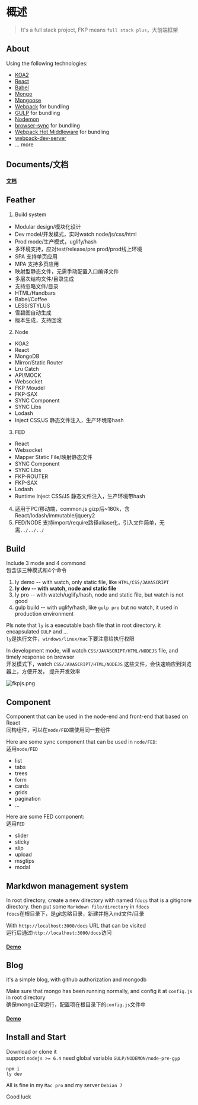 # 概述
> It's a full stack project, FKP means `full stack plus`，大前端框架  

## About
Using the following technologies:  

* [KOA2](https://github.com/koajs/koa)
* [React](https://github.com/facebook/react)
* [Babel](https://github.com/babel/babel)
* [Mongo](https://github.com/mongodb/mongo)
* [Mongoose](https://github.com/Automattic/mongoose)
* [Webpack](http://webpack.github.io) for bundling
* [GULP](https://github.com/gulpjs/gulp) for bundling
* [Nodemon](https://github.com/remy/nodemon)
* [browser-sync](https://github.com/BrowserSync/browser-sync) for bundling
* [Webpack Hot Middleware](https://github.com/glenjamin/webpack-hot-middleware) for bundling
* [webpack-dev-server](https://github.com/webpack/webpack-dev-server)
* ... more  

## Documents/文档
#### [文档](http://www.agzgz.com/docs)

## Feather  
1. Build system  
  * Modular design/模块化设计
  * Dev model/开发模式，实时watch node/js/css/html
  * Prod mode/生产模式，uglify/hash
  * 多环境支持，应对test/release/pre prod/prod线上环境
  * SPA 支持单页应用
  * MPA 支持多页应用
  * 映射型静态文件，无需手动配置入口编译文件
  * 多层次结构文件/目录生成
  * 支持忽略文件/目录
  * HTML/Handbars
  * Babel/Coffee
  * LESS/STYLUS
  * 雪碧图自动生成
  * 版本生成，支持回滚
2. Node
  * KOA2
  * React
  * MongoDB
  * Mirror/Static Router
  * Lru Catch
  * API/MOCK
  * Websocket
  * FKP Moudel
  * FKP-SAX
  * SYNC Component
  * SYNC Libs
  * Lodash   
  * Inject CSS/JS 静态文件注入，生产环境带hash
3. FED
  * React
  * Websocket   
  * Mapper Static File/映射静态文件
  * SYNC Component
  * SYNC Libs
  * FKP-ROUTER
  * FKP-SAX
  * Lodash
  * Runtime Inject CSS/JS 静态文件注入，生产环境带hash   
4. 适用于PC/移动端，common.js gizp后~180k，含React/lodash/immutable/jquery2
5. FED/NODE 支持import/require路径aliase化，引入文件简单，无需`../../../`

## Build
Include 3 mode and 4 commond  
包含该三种模式和4个命令  
1. ly demo -- with watch, only static file, like `HTML/CSS/JAVASCRIPT`  
2. **ly dev -- with watch, node and static file**   
3. ly pro --  with watch/uglify/hash, node and static file, but watch is not good   
4. gulp build -- with uglify/hash, like `gulp pro` but no watch, it used in production environment    

Pls note that `ly` is a executable bash file that in root directory. it encapsulated `GULP` and ...   
`ly`是执行文件，`windows/linux/mac`下要注意给执行权限  

In development mode, will watch `CSS/JAVASCRIPT/HTML/NODEJS` file, and timely response on browser  
开发模式下，watch `CSS/JAVASCRIPT/HTML/NODEJS` 这些文件，会快速响应到浏览器上，方便开发， 提升开发效率  

![fkpjs.png](http://www.agzgz.com/uploader/web-911000945015718614776488827802026.png)

## Component  
Component that can be used in the node-end and front-end that based on React  
同构组件，可以在`node/FED`端使用同一套组件  

Here are some sync component that can be used in `node/FED`:  
适用`node/FED`
* list
* tabs
* trees
* form
* cards
* grids
* pagination
* ...

Here are some FED component:  
适用`FED`  

* slider
* sticky
* slip
* upload
* msgtips
* modal


## Markdwon management system  
In root directory, create a new directory with named `fdocs` that is a gitignore directory. then put some `Markdown file/directory` in `fdocs`  
`fdocs`在根目录下，是git忽略目录，新建并拖入md文件/目录  

With `http://localhost:3000/docs` URL that can be visited  
运行后通过`http://localhost:3000/docs`访问  

#### [Demo](http://www.agzgz.com/docs/fkpdoc)  



## Blog
it's a simple blog, with github authorization and mongodb  

Make sure that mongo has been running normally, and config it at `config.js` in root directory  
确保mongo正常运行，配置项在根目录下的`config.js`文件中  

#### [Demo](http://www.agzgz.com/blog)  


## Install and Start  

Download or clone it  
support `nodejs >= 6.4`
need global variable `GULP/NODEMON/node-pre-gyp`  

    npm i
    ly dev

All is fine in my `Mac pro` and my server `Debian 7`  

Good luck
